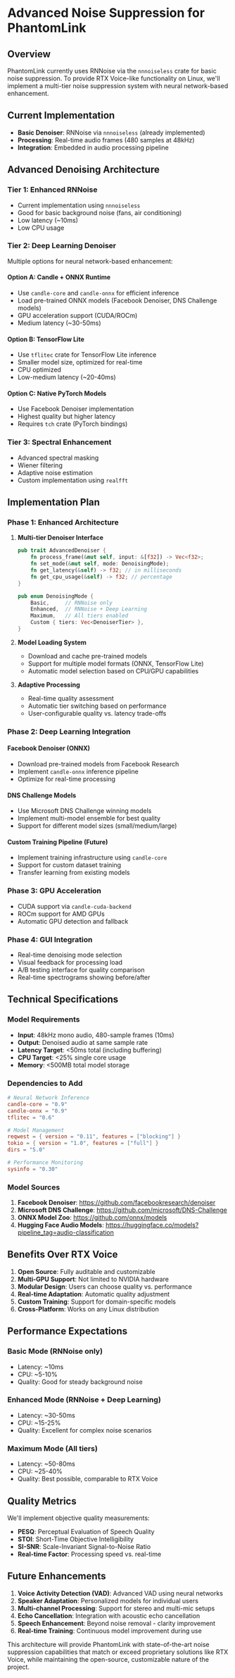 # Advanced Noise Suppression for PhantomLink

## Overview

PhantomLink currently uses RNNoise via the `nnnoiseless` crate for basic noise suppression. To provide RTX Voice-like functionality on Linux, we'll implement a multi-tier noise suppression system with neural network-based enhancement.

## Current Implementation

- **Basic Denoiser**: RNNoise via `nnnoiseless` (already implemented)
- **Processing**: Real-time audio frames (480 samples at 48kHz)
- **Integration**: Embedded in audio processing pipeline

## Advanced Denoising Architecture

### Tier 1: Enhanced RNNoise
- Current implementation using `nnnoiseless`
- Good for basic background noise (fans, air conditioning)
- Low latency (~10ms)
- Low CPU usage

### Tier 2: Deep Learning Denoiser
Multiple options for neural network-based enhancement:

#### Option A: Candle + ONNX Runtime
- Use `candle-core` and `candle-onnx` for efficient inference
- Load pre-trained ONNX models (Facebook Denoiser, DNS Challenge models)
- GPU acceleration support (CUDA/ROCm)
- Medium latency (~30-50ms)

#### Option B: TensorFlow Lite
- Use `tflitec` crate for TensorFlow Lite inference
- Smaller model size, optimized for real-time
- CPU optimized
- Low-medium latency (~20-40ms)

#### Option C: Native PyTorch Models
- Use Facebook Denoiser implementation
- Highest quality but higher latency
- Requires `tch` crate (PyTorch bindings)

### Tier 3: Spectral Enhancement
- Advanced spectral masking
- Wiener filtering
- Adaptive noise estimation
- Custom implementation using `realfft`

## Implementation Plan

### Phase 1: Enhanced Architecture
1. **Multi-tier Denoiser Interface**
   ```rust
   pub trait AdvancedDenoiser {
       fn process_frame(&mut self, input: &[f32]) -> Vec<f32>;
       fn set_mode(&mut self, mode: DenoisingMode);
       fn get_latency(&self) -> f32; // in milliseconds
       fn get_cpu_usage(&self) -> f32; // percentage
   }
   
   pub enum DenoisingMode {
       Basic,     // RNNoise only
       Enhanced,  // RNNoise + Deep Learning
       Maximum,   // All tiers enabled
       Custom { tiers: Vec<DenoiserTier> },
   }
   ```

2. **Model Loading System**
   - Download and cache pre-trained models
   - Support for multiple model formats (ONNX, TensorFlow Lite)
   - Automatic model selection based on CPU/GPU capabilities

3. **Adaptive Processing**
   - Real-time quality assessment
   - Automatic tier switching based on performance
   - User-configurable quality vs. latency trade-offs

### Phase 2: Deep Learning Integration

#### Facebook Denoiser (ONNX)
- Download pre-trained models from Facebook Research
- Implement `candle-onnx` inference pipeline
- Optimize for real-time processing

#### DNS Challenge Models
- Use Microsoft DNS Challenge winning models
- Implement multi-model ensemble for best quality
- Support for different model sizes (small/medium/large)

#### Custom Training Pipeline (Future)
- Implement training infrastructure using `candle-core`
- Support for custom dataset training
- Transfer learning from existing models

### Phase 3: GPU Acceleration
- CUDA support via `candle-cuda-backend`
- ROCm support for AMD GPUs
- Automatic GPU detection and fallback

### Phase 4: GUI Integration
- Real-time denoising mode selection
- Visual feedback for processing load
- A/B testing interface for quality comparison
- Real-time spectrograms showing before/after

## Technical Specifications

### Model Requirements
- **Input**: 48kHz mono audio, 480-sample frames (10ms)
- **Output**: Denoised audio at same sample rate
- **Latency Target**: <50ms total (including buffering)
- **CPU Target**: <25% single core usage
- **Memory**: <500MB total model storage

### Dependencies to Add
```toml
# Neural Network Inference
candle-core = "0.9"
candle-onnx = "0.9"
tflitec = "0.6"

# Model Management
reqwest = { version = "0.11", features = ["blocking"] }
tokio = { version = "1.0", features = ["full"] }
dirs = "5.0"

# Performance Monitoring
sysinfo = "0.30"
```

### Model Sources
1. **Facebook Denoiser**: https://github.com/facebookresearch/denoiser
2. **Microsoft DNS Challenge**: https://github.com/microsoft/DNS-Challenge
3. **ONNX Model Zoo**: https://github.com/onnx/models
4. **Hugging Face Audio Models**: https://huggingface.co/models?pipeline_tag=audio-classification

## Benefits Over RTX Voice

1. **Open Source**: Fully auditable and customizable
2. **Multi-GPU Support**: Not limited to NVIDIA hardware
3. **Modular Design**: Users can choose quality vs. performance
4. **Real-time Adaptation**: Automatic quality adjustment
5. **Custom Training**: Support for domain-specific models
6. **Cross-Platform**: Works on any Linux distribution

## Performance Expectations

### Basic Mode (RNNoise only)
- Latency: ~10ms
- CPU: ~5-10%
- Quality: Good for steady background noise

### Enhanced Mode (RNNoise + Deep Learning)
- Latency: ~30-50ms
- CPU: ~15-25%
- Quality: Excellent for complex noise scenarios

### Maximum Mode (All tiers)
- Latency: ~50-80ms
- CPU: ~25-40%
- Quality: Best possible, comparable to RTX Voice

## Quality Metrics

We'll implement objective quality measurements:
- **PESQ**: Perceptual Evaluation of Speech Quality
- **STOI**: Short-Time Objective Intelligibility
- **SI-SNR**: Scale-Invariant Signal-to-Noise Ratio
- **Real-time Factor**: Processing speed vs. real-time

## Future Enhancements

1. **Voice Activity Detection (VAD)**: Advanced VAD using neural networks
2. **Speaker Adaptation**: Personalized models for individual users
3. **Multi-channel Processing**: Support for stereo and multi-mic setups
4. **Echo Cancellation**: Integration with acoustic echo cancellation
5. **Speech Enhancement**: Beyond noise removal - clarity improvement
6. **Real-time Training**: Continuous model improvement during use

This architecture will provide PhantomLink with state-of-the-art noise suppression capabilities that match or exceed proprietary solutions like RTX Voice, while maintaining the open-source, customizable nature of the project.
